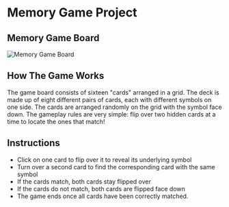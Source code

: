 # Memory Game Project

## Memory Game Board 
![Memory Game Board](relative/path/to/images/board.png)


## How The Game Works 
The game board consists of sixteen "cards" arranged in a grid. The deck is made up of eight different pairs of cards, each with different symbols on one side. The cards are arranged randomly on the grid with the symbol face down. The gameplay rules are very simple: flip over two hidden cards at a time to locate the ones that match!

## Instructions
* Click on one card to flip over it to reveal its underlying symbol 
* Turn over a second card to find the corresponding card with the same symbol 
* If the cards match, both cards stay flipped over
* If the cards do not match, both cards are flipped face down
* The game ends once all cards have been correctly matched.  

